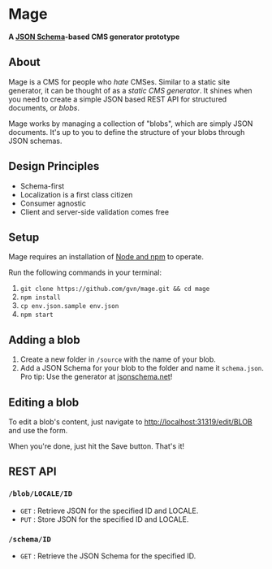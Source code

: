 # Mage

**A [JSON Schema](http://json-schema.org/)-based CMS generator prototype**

## About

Mage is a CMS for people who *hate* CMSes. Similar to a static site generator, it can be thought of as a *static CMS generator*. It shines when you need to create a simple JSON based REST API for structured documents, or *blobs*.

Mage works by managing a collection of "blobs", which are simply JSON documents. It's up to you to define the structure of your blobs through JSON schemas.

## Design Principles

- Schema-first
- Localization is a first class citizen
- Consumer agnostic
- Client and server-side validation comes free

## Setup

Mage requires an installation of [Node and npm](https://nodejs.org/en/) to operate.

Run the following commands in your terminal:

1. `git clone https://github.com/gvn/mage.git && cd mage`
2. `npm install`
3. `cp env.json.sample env.json`
4. `npm start`

## Adding a blob

1. Create a new folder in `/source` with the name of your blob.
2. Add a JSON Schema for your blob to the folder and name it `schema.json`. Pro tip: Use the generator at [jsonschema.net](http://jsonschema.net)!

## Editing a blob

To edit a blob's content, just navigate to [http://localhost:31319/edit/BLOB](http://localhost:31319/edit/BLOB) and use the form.

When you're done, just hit the Save button. That's it!

## REST API

### `/blob/LOCALE/ID`

- `GET` : Retrieve JSON for the specified ID and LOCALE.
- `PUT` : Store JSON for the specified ID and LOCALE.

### `/schema/ID`

- `GET` : Retrieve the JSON Schema for the specified ID.
